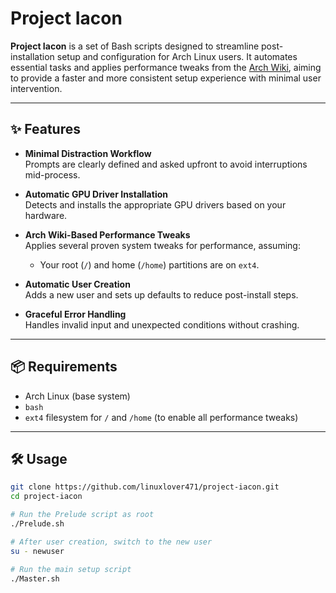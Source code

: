 # Project Iacon

**Project Iacon** is a set of Bash scripts designed to streamline post-installation setup and configuration for Arch Linux users. It automates essential tasks and applies performance tweaks from the [Arch Wiki](https://wiki.archlinux.org), aiming to provide a faster and more consistent setup experience with minimal user intervention.

---

## ✨ Features

- **Minimal Distraction Workflow**  
  Prompts are clearly defined and asked upfront to avoid interruptions mid-process.

- **Automatic GPU Driver Installation**  
  Detects and installs the appropriate GPU drivers based on your hardware.

- **Arch Wiki-Based Performance Tweaks**  
  Applies several proven system tweaks for performance, assuming:
  - Your root (`/`) and home (`/home`) partitions are on `ext4`.

- **Automatic User Creation**  
  Adds a new user and sets up defaults to reduce post-install steps.

- **Graceful Error Handling**  
  Handles invalid input and unexpected conditions without crashing.

---

## 📦 Requirements

- Arch Linux (base system)
- `bash`
- `ext4` filesystem for `/` and `/home` (to enable all performance tweaks)

---

## 🛠️ Usage

```bash
git clone https://github.com/linuxlover471/project-iacon.git
cd project-iacon

# Run the Prelude script as root
./Prelude.sh

# After user creation, switch to the new user
su - newuser

# Run the main setup script
./Master.sh
